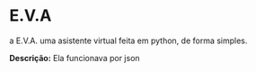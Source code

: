 # E.V.A

a E.V.A. uma asistente virtual feita em python, de forma simples. 

**Descrição:** Ela funcionava por json


